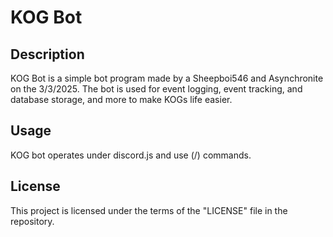 # KOG Bot 

## Description
KOG Bot is a simple bot program made by a Sheepboi546 and Asynchronite on the 3/3/2025. The bot is used for event logging, event tracking, and database storage, and more to make KOGs life easier.

## Usage
KOG bot operates under discord.js and use (/) commands.

## License
This project is licensed under the terms of the "LICENSE" file in the repository.
